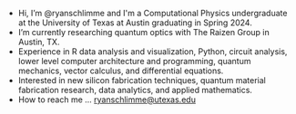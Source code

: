 - Hi, I’m @ryanschlimme and I'm a Computational Physics undergraduate at the University of Texas at Austin graduating in Spring 2024.
- I’m currently researching quantum optics with The Raizen Group in Austin, TX.
- Experience in R data analysis and visualization, Python, circuit analysis, lower level computer architecture and programming, quantum mechanics, vector calculus, and differential equations.
- Interested in new silicon fabrication techniques, quantum material fabrication research, data analytics, and applied mathematics.
- How to reach me ... ryanschlimme@utexas.edu


<!---
ryanschlimme/ryanschlimme is a ✨ special ✨ repository because its `README.md` (this file) appears on your GitHub profile.
You can click the Preview link to take a look at your changes.
--->
